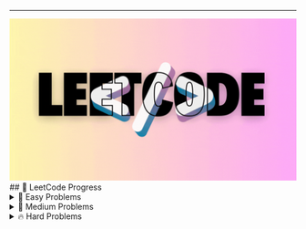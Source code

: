 <html>
  <hr>
  <img src="https://github.com/harsharma30/harsharma30/blob/2b261c05ea185bd09d965ae4b4df3e6caa76543b/cover%20mp4/Hey%2C%20I%20am%20Harsh%20Sharma.gif">
  ## 📂 LeetCode Progress
<details>
  <summary>🔹 Easy Problems</summary>
  ✅ Two Sum  
  ✅ Reverse Linked List  
  ✅ Valid Parentheses  
</details>

<details>
  <summary>🔸 Medium Problems</summary>
  ✅ Add Two Numbers  
  ✅ Longest Substring Without Repeating Characters  
</details>

<details>
  <summary>🔥 Hard Problems</summary>
  ❌ Median of Two Sorted Arrays  
  ❌ Trapping Rain Water  
</details>

</html>

